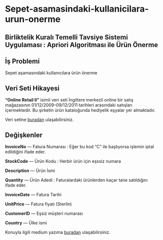 # Sepet-asamasindaki-kullanicilara-urun-onerme
## Birliktelik Kuralı Temelli Tavsiye Sistemi Uygulaması : Apriori Algoritması ile Ürün Önerme

## İş Problemi

Sepet aşamasındaki kullanıcılara ürün önerme

## Veri Seti Hikayesi

__“Online Retail II”__ isimli veri seti İngiltere merkezli online bir satış mağazasının 01/12/2009–09/12/2011 tarihleri arasındaki satışları içermektedir. Bu şirketin ürün kataloğunda hediyelik eşyalar yer almaktadır.  

Veri setine [buradan](https://archive.ics.uci.edu/dataset/502/online+retail+ii) ulaşabilirsiniz.

## Değişkenler

__InvoiceNo__ — Fatura Numarası : Eğer bu kod “C” ile başlıyorsa işlemin iptal edildiğini ifade eder.

__StockCode__ — Ürün Kodu : Herbir ürün için eşssiz numara

__Description__ — Ürün İsmi

__Quantity__ — Ürün Adedi : Faturalardaki ürünlerden kaçar tane satıldığını ifade eder.

__InvoiceDate__ — Fatura Tarihi

__UnitPrice__ — Fatura fiyatı (Sterlin)

__CustomerID__ — Eşsiz müşteri numarası

__Country__ — Ülke ismi

Konuyla ilgili medium yazıma [buradan](https://medium.com/@yilmaazbengisu/birliktelik-kural%C4%B1-temelli-tavsiye-sistemi-uygulamas%C4%B1-apriori-algoritmas%C4%B1-ile-%C3%BCr%C3%BCn-%C3%B6nerme-5d475f2e5ac7) ulaşabilirsiniz.
